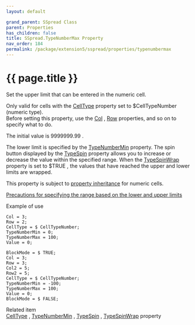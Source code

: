```yaml
---
layout: default

grand_parent: SSpread Class
parent: Properties
has_children: false
title: SSpread.TypeNumberMax Property
nav_order: 184
permalink: /package/extension5/sspread/properties/typenumbermax
---
```

# {{ page.title }}

Set the upper limit that can be entered in the numeric cell.

Only valid for cells with the <a href="/package/extension5/sspread/properties/celltype">CellType</a> property set to $CellTypeNumber (numeric type).
<br>Before setting this property, use the <a href="/package/extension5/sspread/properties/col">Col</a> , <a href="/package/extension5/sspread/properties/row">Row</a> properties, and so on to specify what to do.

The initial value is  9999999.99  .

The lower limit is specified by the <a href="/package/extension5/sspread/properties/typenumbermin">TypeNumberMin</a> property.
The spin button displayed by the <a href="/package/extension5/sspread/properties/typespin">TypeSpin</a> property allows you to increase or decrease the value within the specified range. When the <a href="/package/extension5/sspread/properties/typenspinwrap">TypeSpinWrap</a> property is set to $TRUE , the values ​​that have reached the upper and lower limits are wrapped.

This property is subject to <a href="/package/extension5/sspread/properties/celltype#property-inheritance-for-each-cell-data-type">property inheritance</a> for numeric cells.

<a href="/package/extension5/sspread/#precautions-for-specifying-the-range-based-on-the-lower-and-upper-limits-">Precautions for specifying the range based on the lower and upper limits</a>

Example of use
```
Col = 3;
Row = 2;
CellType = $ CellTypeNumber;
TypeNumberMin = 0;
TypeNumberMax = 100;
Value = 0;
 
BlockMode = $ TRUE;
Col = 3;
Row = 3;
Col2 = 5;
Row2 = 5;
CellType = $ CellTypeNumber;
TypeNumberMin = -100;
TypeNumberMax = 100;
Value = 0;
BlockMode = $ FALSE;
```

Related item<br>
<a href="/package/extension5/sspread/properties/celltype">CellType</a> , <a href="/package/extension5/sspread/properties/typenumbermin">TypeNumberMin</a> , <a href="/package/extension5/sspread/properties/typespin">TypeSpin</a> , <a href="/package/extension5/sspread/properties/typenspinwrap">TypeSpinWrap</a> property